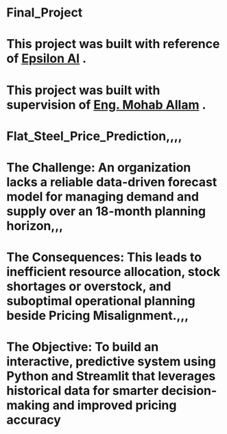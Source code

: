 # Final_Project
# This project was built with reference of [Epsilon AI](https://github.com/EPSILON-AI) .
# This project was built with supervision of [Eng. Mohab Allam](https://github.com/MohabAllam) .
# Flat_Steel_Price_Prediction,,,,   
# The Challenge: An organization lacks a reliable data-driven forecast model for managing demand and supply over an 18-month planning horizon,,,   
# The Consequences:  This leads to inefficient resource allocation, stock shortages or overstock, and suboptimal operational planning beside Pricing Misalignment.,,,   
# The Objective:  To build an interactive, predictive system using Python and Streamlit that leverages historical data for smarter decision-making and improved pricing accuracy

